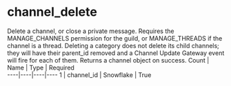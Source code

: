 # channel_delete 
Delete a channel, or close a private message. Requires the MANAGE_CHANNELS permission for the guild, or MANAGE_THREADS if the channel is a thread. Deleting a category does not delete its child channels; they will have their parent_id removed and a Channel Update Gateway event will fire for each of them. Returns a channel object on success. 
 Count | Name | Type | Required        
----|----|----|----
1 | channel_id | Snowflake | True